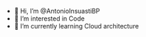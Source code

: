 - 👋 Hi, I’m @AntonioInsuastiBP
- 👀 I’m interested in Code  
- 🌱 I’m currently learning Cloud architecture
